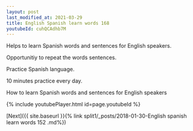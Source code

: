 ```yaml
---
layout: post
last_modified_at: 2021-03-29
title: English Spanish learn words 168 
youtubeId: cuhQCAdhb7M
---
```

 
 
Helps to learn Spanish words and sentences for English speakers.

Opportunitiy to repeat the words sentences. 

Practice Spanish language. 
 
10 minutes practice every day. 
 
How to learn Spanish words and sentences for English speakers 
 
{% include youtubePlayer.html id=page.youtubeId %}
 
 
[Next]({{ site.baseurl }}{% link  split1/_posts/2018-01-30-English spanish learn words 152 .md%})
 
